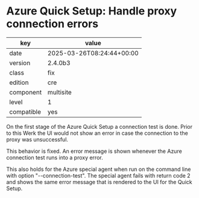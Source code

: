 [//]: # (werk v2)
# Azure Quick Setup: Handle proxy connection errors

key        | value
---------- | ---
date       | 2025-03-26T08:24:44+00:00
version    | 2.4.0b3
class      | fix
edition    | cre
component  | multisite
level      | 1
compatible | yes

On the first stage of the Azure Quick Setup a connection test is done. Prior to this Werk the UI would not show an error in case the connection to the proxy was unsuccessful.

This behavior is fixed. An error message is shown whenever the Azure connection test runs into a proxy error.

This also holds for the Azure special agent when run on the command line with option "--connection-test". The special agent fails with return code 2 and shows the same error message that is rendered to the UI for the Quick Setup.
